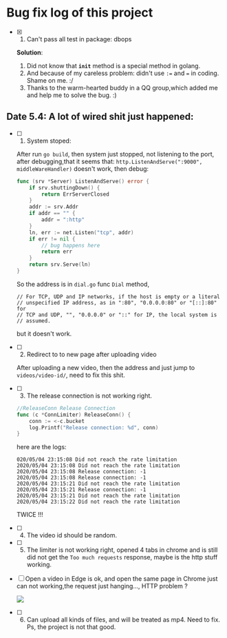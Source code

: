 # Bug fix log of this project

- [x] 1. Can't pass all test in package: dbops

    **Solution**:
    1. Did not know that **`init`** method is a special method in golang.
    2. And because of my careless problem: didn't use `:=` and `=` in coding. Shame on me. :/
    3. Thanks to the warm-hearted buddy in a QQ group,which added me and help me to solve the bug. :)

## Date 5.4: A lot of wired shit just happened:

- [ ] 1. System stoped:

    After run `go build`, then system just stopped, not listening to the port, after debugging,that it seems that:
    `http.ListenAndServe(":9000", middleWareHandler)` doesn't work, then debug:
    ```go
    func (srv *Server) ListenAndServe() error {
    	if srv.shuttingDown() {
    		return ErrServerClosed
    	}
    	addr := srv.Addr
    	if addr == "" {
    		addr = ":http"
    	}
    	ln, err := net.Listen("tcp", addr)
    	if err != nil {
            // bug happens here
    		return err
    	}
    	return srv.Serve(ln)
    }
    ```
    So the address is in `dial.go` func `Dial` method,
    ```
    // For TCP, UDP and IP networks, if the host is empty or a literal
    // unspecified IP address, as in ":80", "0.0.0.0:80" or "[::]:80" for
    // TCP and UDP, "", "0.0.0.0" or "::" for IP, the local system is
    // assumed.
    ```
    but it doesn't work.


- [ ] 2. Redirect to to new page after uploading video

    After uploading a new video, then the address and just jump to `videos/video-id/`, need to fix this shit.

- [ ] 3. The release connection is not working right.
    ```go
    //ReleaseConn Release Connection
    func (c *ConnLimiter) ReleaseConn() {
	    conn := <-c.bucket
	    log.Printf("Release connection: %d", conn)
    }
    ```
    here are the logs:
    ```log
    020/05/04 23:15:08 Did not reach the rate limitation
    2020/05/04 23:15:08 Did not reach the rate limitation
    2020/05/04 23:15:08 Release connection: -1
    2020/05/04 23:15:08 Release connection: -1
    2020/05/04 23:15:21 Did not reach the rate limitation
    2020/05/04 23:15:21 Release connection: -1
    2020/05/04 23:15:21 Did not reach the rate limitation
    2020/05/04 23:15:22 Did not reach the rate limitation
    ```
    TWICE !!!
- [ ] 4. The video id should be random.
- [ ] 5. The limiter is not working right, opened 4 tabs in chrome and is still did not get the `Too much requests` response, maybe is the http stuff working.
- [ ] Open a video in Edge is ok, and open the same page in Chrome just can not working,the request just hanging..., HTTP problem ?

    ![](https://tva1.sinaimg.cn/large/007S8ZIlly1geguxs8mpaj30yo08a75h.jpg)
- [ ] 6. Can upload all kinds of files, and will be treated as mp4.
Need to fix. Ps, the project is not that good.